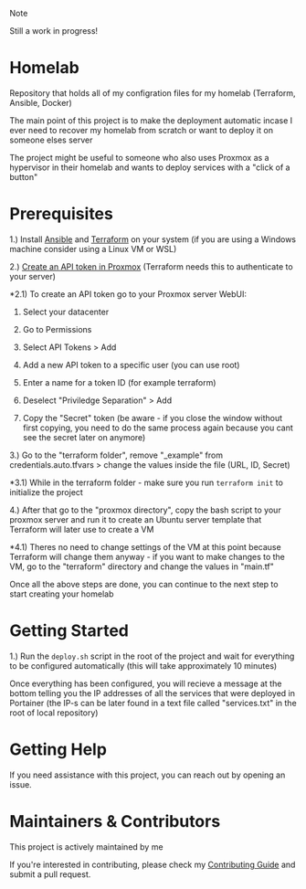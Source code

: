> [!NOTE]  
> Still a work in progress!

# Homelab
Repository that holds all of my configration files for my homelab (Terraform, Ansible, Docker)

The main point of this project is to make the deployment automatic incase I ever need to recover my homelab from scratch or want to deploy it on someone elses server

The project might be useful to someone who also uses Proxmox as a hypervisor in their homelab and wants to deploy services with a "click of a button"

# Prerequisites

1.) Install [Ansible](https://docs.ansible.com/ansible/latest/installation_guide/intro_installation.html#installation-guide) and [Terraform](https://developer.hashicorp.com/terraform/install?product_intent=terraform#linux) on your system (if you are using a Windows machine consider using a Linux VM or WSL)

2.) [Create an API token in Proxmox](https://youtu.be/1AGvfKaGp3c) (Terraform needs this to authenticate to your server)

*2.1) To create an API token go to your Proxmox server WebUI:

1. Select your datacenter

2. Go to Permissions

3. Select API Tokens > Add

4. Add a new API token to a specific user (you can use root)

5. Enter a name for a token ID (for example terraform) 

6. Deselect "Priviledge Separation" > Add

7. Copy the "Secret" token (be aware - if you close the window without first copying, you need to do the same process again because you cant see the secret later on anymore)

3.) Go to the "terraform folder", remove "_example" from credentials.auto.tfvars > change the values inside the file (URL, ID, Secret)

*3.1) While in the terraform folder - make sure you run `terraform init` to initialize the project

4.) After that go to the "proxmox directory", copy the bash script to your proxmox server and run it to create an Ubuntu server template that Terraform will later use to create a VM

*4.1) Theres no need to change settings of the VM at this point because Terraform will change them anyway - if you want to make changes to the VM, go to the "terraform" directory and change the values in "main.tf"

Once all the above steps are done, you can continue to the next step to start creating your homelab

# Getting Started

1.) Run the `deploy.sh` script in the root of the project and wait for everything to be configured automatically (this will take approximately 10 minutes)

Once everything has been configured, you will recieve a message at the bottom telling you the IP addresses of all the services that were deployed in Portainer (the IP-s can be later found in a text file called "services.txt" in the root of local repository)

# Getting Help

If you need assistance with this project, you can reach out by opening an issue.

# Maintainers & Contributors

This project is actively maintained by me

If you're interested in contributing, please check my [Contributing Guide](CONTRIBUTING.md) and submit a pull request.